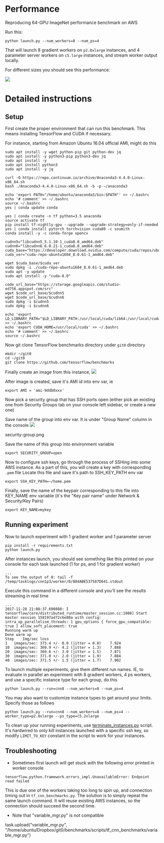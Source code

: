 # Performance

Reproducing 64-GPU ImageNet performance benchmark on AWS

Run this:

```
python launch.py --num_workers=8 --num_ps=4
```

That will launch 8 gradient workers on `p2.8xlarge` instances, and 4 parameter server workers on `c5.large` instances, and stream worker output locally.

For different sizes you should see this performance:


<img src=https://i.stack.imgur.com/CupI1.png>

# Detailed instructions
## Setup

First create the proper environment that can run this benchmark. This means installing TensorFlow and CUDA if necessary.

For instance, starting from Amazon Ubuntu 16.04 official AMI, might do this

```
sudo apt install -y wget python-pip git python-dev jq
sudo apt install -y python3-pip python3-dev jq
sudo apt install -y
sudo apt install python3
sudo apt install -y jq

curl -O https://repo.continuum.io/archive/Anaconda3-4.4.0-Linux-x86_64.sh
bash ./Anaconda3-4.4.0-Linux-x86_64.sh -b -p ~/anaconda3

echo 'export PATH="/home/ubuntu/anaconda3/bin:$PATH"' >> ~/.bashrc
echo '# comment' >> ~/.bashrc
source ~/.bashrc
yes | conda update conda

yes | conda create -n tf python=3.5 anaconda
source activate tf
pip install tf-nightly-gpu --upgrade --upgrade-strategy=only-if-needed
yes | conda install pytorch torchvision cuda80 -c soumith
conda install -y -c conda-forge opencv

cudnn5="libcudnn5_5.1.10-1_cuda8.0_amd64.deb"
cudnn6="libcudnn6_6.0.21-1_cuda8.0_amd64.deb"
cuda_base="https://developer.download.nvidia.com/compute/cuda/repos/ubuntu1604/x86_64/"
cuda_ver="cuda-repo-ubuntu1604_8.0.61-1_amd64.deb"

wget $cuda_base/$cuda_ver
sudo dpkg -i ./cuda-repo-ubuntu1604_8.0.61-1_amd64.deb
sudo apt -y update
sudo apt install -y "cuda-8.0"

code_url_base="https://storage.googleapis.com/studio-ed756.appspot.com/src"
wget $code_url_base/$cudnn5
wget $code_url_base/$cudnn6
sudo dpkg -i $cudnn5
sudo dpkg -i $cudnn6

echo 'export LD_LIBRARY_PATH="$LD_LIBRARY_PATH:/usr/local/cuda/lib64:/usr/local/cuda/extras/CUPTI/lib64"' >> ~/.bashrc
echo 'export CUDA_HOME=/usr/local/cuda' >> ~/.bashrc
echo '# comment' >> ~/.bashrc
source ~/.bashrc
```

Now git clone TensorFlow benchmarks directory under `git0` directory
```
mkdir ~/git0
cd ~/git0
git clone https://github.com/tensorflow/benchmarks
```

Finally create an image from this instance,
<img src=https://i.stack.imgur.com/3iRWY.png>

After image is created, save it's AMI id into env var, ie

```
export AMI = 'ami-9ddb0xxx'
```


Now pick a security group that has SSH ports open (either pick an existing one from Security Groups tab on your console left sidebar, or create a new one)

Save name of the group into env var. It is under "Group Name" column in the console
<img src=https://i.stack.imgur.com/vqUTL.png>

security-group.png

Save the name of this group into environment variable
```
export SECURITY_GROUP=open
```


Now to configure ssh keys, go through the process of SSHing into some AWS instance. As a part of this, you will create a key with corresponding `.pem` file
Locate this file and save it's path to SSH_KEY_PATH env var

```
export SSH_KEY_PATH=~/home.pem
```

Finally, save the name of the keypair corresponding to this file into KEY_NAME env variable (it's the "Key pair name" under Network & Security/Key Pairs)

```
export KEY_NAME=mykey
```

## Running experiment

Now to launch experiment with 1 gradient worker and 1 parameter server

```
pip install -r requirements.txt
python launch.py
```

After instances launch, you should see something like this printed on your console for each task launched (1 for ps, and 1 for gradient worker)

```
...
To see the output of 0: tail -f /temp/tasklogs/cnn1p3/worker/0/884ABE537587D641.stdout
```
Execute this command in a different console and you'll see the results streaming in real time

```
...
2017-11-28 21:08:37.690888: I tensorflow/core/distributed_runtime/master_session.cc:1008] Start master session 158197ad72c6e80a with config: intra_op_parallelism_threads: 1 gpu_options { force_gpu_compatible: true } allow_soft_placement: true
Running warm up
Done warm up
Step	Img/sec	loss
1	images/sec: 373.4 +/- 0.0 (jitter = 0.0)	7.924
10	images/sec: 369.9 +/- 4.2 (jitter = 1.3)	7.888
20	images/sec: 369.6 +/- 3.0 (jitter = 1.5)	7.871
30	images/sec: 371.0 +/- 2.0 (jitter = 1.9)	7.884
40	images/sec: 371.5 +/- 1.5 (jitter = 1.7)	7.902
```


To launch multiple experiments, give them different run names. IE, to evaluate in parallel an experiment with 8 gradient workers, 4 ps workers, and use a specific instance type for each group, do this


```
python launch.py --run=cnn8 --num_workers=8 --num_ps=4
```


You may also want to customize instance types to get around your limits. Specify those as follows
```
python launch.py --run=cnn8 --num_workers=8 --num_ps=4 --worker_type=p2.8xlarge --ps_type=c5.2xlarge
```

To clean up your running experiments, use [terminate_instances.py](https://github.com/diux-dev/cluster/blob/master/terminate_instances.py) script. It's hardwired to only kill instances launched with a specific ssh key, so modify `LIMIT_TO_KEY` constant in the script to work for your instances.

## Troubleshooting

* Sometimes first launch will get stuck with the following error printed in worker console

```
tensorflow.python.framework.errors_impl.UnavailableError: Endpoint read failed
```

This is due one of the workers taking too long to spin up, and connection timing out in `tf_cnn_benchmarks.py`. The solution is to simply repeat the same launch command. It will reuse existing AWS instances, so the connection should succeed the second time.

* Note that "variable_mgr.py" is not compatible

task.upload("variable_mgr.py",
                "/home/ubuntu/Dropbox/git0/benchmarks/scripts/tf_cnn_benchmarks/variable_mgr.py")
